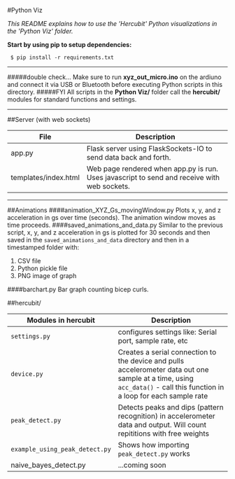 #Python Viz

*This README explains how to use the 'Hercubit' Python visualizations in the 'Python Viz' folder.*

**Start by using pip to setup dependencies:**

`` $ pip install -r requirements.txt``

****
#####double check...
Make sure to run **xyz_out_micro.ino** on the ardiuno and connect it via USB or Bluetooth before executing Python scripts in this directory.
#####FYI
All scripts in the **Python Viz/** folder call the **hercubit/** modules for standard functions and settings.

----

##Server (with web sockets)

|File|Description|
|---|----|
|app.py|Flask server using FlaskSockets-IO to send data back and forth.|
|templates/index.html|Web page rendered when app.py is run. Uses javascript to send and receive with web sockets.|



---
##Animations
####animation_XYZ_Gs_movingWindow.py
Plots x, y, and z acceleration in gs over time (seconds). The animation window moves as time proceeds.
####saved_animations_and_data.py
Similar to the previous script, x, y, and z acceleration in gs is plotted for 30 seconds and then saved in the ``saved_animations_and_data`` directory and then in a timestamped folder with:

1. CSV file
2. Python pickle file 
3. PNG image of graph

####barchart.py
Bar graph counting bicep curls.

 

##hercubit/


| Modules in hercubit | Description|
|---------|---|
|``settings.py``|configures settings like: Serial port, sample rate, etc|
|``device.py``|Creates a serial connection to the device and pulls accelerometer data out one sample at a time, using ``acc_data()`` - call this function in a loop for each sample rate|
|``peak_detect.py``|Detects peaks and dips (pattern recognition) in accelerometer data and output. Will count repititions with free weights|
|``example_using_peak_detect.py``|Shows how importing ``peak_detect.py`` works|
|naive_bayes_detect.py|...coming soon|
